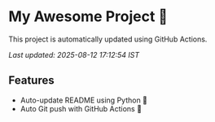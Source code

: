 # My Awesome Project 🚀

This project is automatically updated using GitHub Actions.

_Last updated: 2025-08-12 17:12:54 IST_

## Features
- Auto-update README using Python 🐍
- Auto Git push with GitHub Actions 🤖
